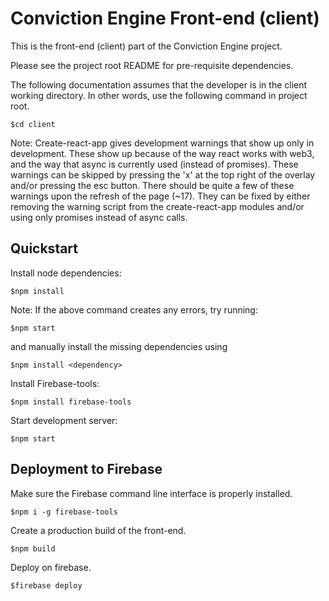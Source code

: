 # Conviction Engine Front-end (client)

This is the front-end (client) part of the Conviction Engine project.

Please see the project root README for pre-requisite dependencies.

The following documentation assumes that the developer is in the client working directory. In other words, use the following command in project root.

```
$cd client
```

Note: Create-react-app gives development warnings that show up only in development. These show up because of the way react works with web3, and the way that async is currently used (instead of promises). These warnings can be skipped by pressing the 'x' at the top right of the overlay and/or pressing the esc button. There should be quite a few of these warnings upon the refresh of the page (~17). They can be fixed by either removing the warning script from the create-react-app modules and/or using only promises instead of async calls.

## Quickstart

Install node dependencies:

```
$npm install
```

Note: If the above command creates any errors, try running:
```
$npm start
```
and manually install the missing dependencies using
```
$npm install <dependency>
```

Install Firebase-tools:
```
$npm install firebase-tools
```

Start development server:

```
$npm start
```

## Deployment to Firebase

Make sure the Firebase command line interface is properly installed.

```
$npm i -g firebase-tools
```

Create a production build of the front-end.

```
$npm build
```

Deploy on firebase.

```
$firebase deploy
```
